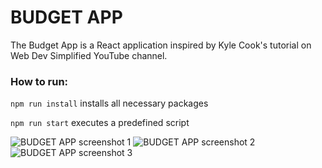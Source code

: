 # BUDGET APP

The Budget App is a React application inspired by Kyle Cook's tutorial on Web Dev Simplified YouTube channel.

### How to run:

```npm run install``` installs all necessary packages

```npm run start``` executes a predefined script

![BUDGET APP screenshot 1](https://github.com/avramoviclu/budget-react/blob/master/public/Screenshot_1.png?raw=true)
![BUDGET APP screenshot 2](https://github.com/avramoviclu/budget-react/blob/master/public/Screenshot_2.png?raw=true)
![BUDGET APP screenshot 3](https://github.com/avramoviclu/budget-react/blob/master/public/Screenshot_3.png?raw=true)